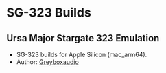 # SG-323 Builds

## Ursa Major Stargate 323 Emulation

- SG-323 builds for Apple Silicon (mac_arm64).
- Author: [Greyboxaudio](https://github.com/greyboxaudio/SG-323)
